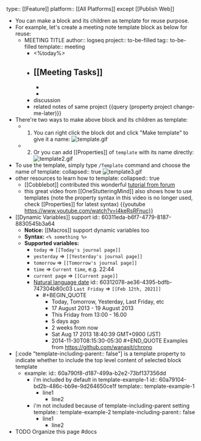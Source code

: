 type:: [[Feature]]
platform:: [[All Platforms]] except [[Publish Web]]

- You can make a block and its children as template for reuse purpose.
- For example, let's create a meeting note template block as below for reuse:
	- MEETING TITLE
	  author:: logseq
	  project:: to-be-filled
	  tag:: to-be-filled
	  template:: meeting
		- <%today%>
		- [[Meeting Tasks]]
			-
			-
			-
		- discussion
		- related notes of same project
		  {{query (property project change-me-later)}}
- There're two ways to make above block and its children as template:
	- 1. You can right click the block dot and click "Make template" to give it a name:
	  ![template.gif](../assets/template_1621928689810_0.gif)
	- 2. Or you can add [[Properties]] of `template` with its name directly:
	  ![template2.gif](../assets/template2_1621928922947_0.gif)
- To use the template, simply type `/Template` command and choose the name of template:
  collapsed:: true
  ![template3.gif](../assets/template3_1621929392325_0.gif)
- other resources to learn how to template:
  collapsed:: true
	- [[Cobblebot]] contributed this wonderful [tutorial from forum](https://discuss.logseq.com/t/templates-how-to-create-edit-and-insert/200)
	- this great video from [[OneStutteringMind]] also shows how to use templates (note the property syntax in this video is no longer used, check [[Properties]] for latest syntax)
	  {{youtube https://www.youtube.com/watch?v=l4keRsRFnuc}}
- [[Dynamic Variables]] support
  id:: 60311eda-b6f7-4779-8187-8830545b3a64
	- **Notice:** [[Macros]] support dynamic variables too
	- **Syntax:** `<% something %>`
	- **Supported variables:**
		- `today` => `[[Today's journal page]]`
		- `yesterday` => `[[Yesterday's journal page]]`
		- `tomorrow` => `[[Tomorrow's journal page]]`
		- `time` => `Current time`, e.g. 22:44
		- `current page` => `[[Current page]]`
		- [Natural language date](https://github.com/wanasit/chrono)
		  id:: 60312078-ae36-4395-bdfb-747304b80c03
		  `Last Friday` => `[[Feb 12th, 2021]]`
			- #+BEGIN_QUOTE
			  - Today, Tomorrow, Yesterday, Last Friday, etc
			  - 17 August 2013 - 19 August 2013
			  - This Friday from 13:00 - 16.00
			  - 5 days ago
			  - 2 weeks from now
			  - Sat Aug 17 2013 18:40:39 GMT+0900 (JST)
			  - 2014-11-30T08:15:30-05:30
			  #+END_QUOTE
			  Examples from https://github.com/wanasit/chrono
- [:code "template-including-parent:: false"] is a template property to indicate whether to include the top level content of selected block template
	- example:
	  id:: 60a790f8-d187-499a-b2e2-73bf137356dd
		- i'm included by default in template-example-1
		  id:: 60a79104-bd2b-486c-bb9e-9d264650ce1f
		  template:: template-example-1
			- line1
				- line2
		- i'm not included because of template-including-parent setting
		  template:: template-example-2
		  template-including-parent:: false
			- line1
				- line2
- TODO Organize this page #docs